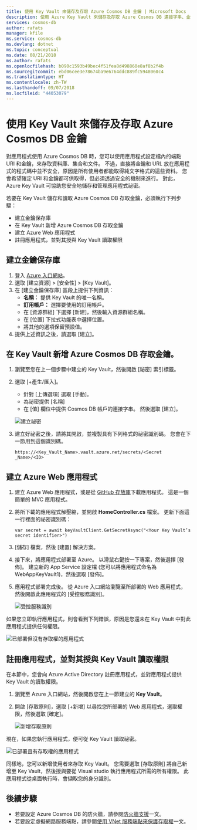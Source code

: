 ```yaml
---
title: 使用 Key Vault 來儲存及存取 Azure Cosmos DB 金鑰 | Microsoft Docs
description: 使用 Azure Key Vault 來儲存及存取 Azure Cosmos DB 連接字串、金鑰和 URI。
services: cosmos-db
author: rafats
manager: kfile
ms.service: cosmos-db
ms.devlang: dotnet
ms.topic: conceptual
ms.date: 08/21/2018
ms.author: rafats
ms.openlocfilehash: b090c1593b49bec4f51fea8d498860e8af8b2f4b
ms.sourcegitcommit: ebd06cee3e78674ba9e6764ddc889fc5948060c4
ms.translationtype: HT
ms.contentlocale: zh-TW
ms.lasthandoff: 09/07/2018
ms.locfileid: "44053079"
---
```

# <a name="use-key-vault-to-store-and-access-azure-cosmos-db-keys"></a>使用 Key Vault 來儲存及存取 Azure Cosmos DB 金鑰

對應用程式使用 Azure Cosmos DB 時，您可以使用應用程式設定檔內的端點 URI 和金鑰，來存取資料庫、集合和文件。  不過，直接將金鑰和 URL 放在應用程式的程式碼中並不安全，原因是所有使用者都能取得純文字格式的這些資料。 您會希望確定 URI 和金鑰都可供取得，但必須透過安全的機制來進行。 對此，Azure Key Vault 可協助您安全地儲存和管理應用程式祕密。

若要在 Key Vault 儲存和讀取 Azure Cosmos DB 存取金鑰，必須執行下列步驟：

* 建立金鑰保存庫  
* 在 Key Vault 新增 Azure Cosmos DB 存取金鑰  
* 建立 Azure Web 應用程式  
* 註冊應用程式，並對其授與 Key Vault 讀取權限  


## <a name="create-a-key-vault"></a>建立金鑰保存庫

1. 登入 [Azure 入口網站](https://portal.azure.com/)。  
2. 選取 [建立資源] > [安全性] > [Key Vault]。  
3. 在 [建立金鑰保存庫] 區段上提供下列資訊：  
   * **名稱：** 提供 Key Vault 的唯一名稱。  
   * **訂用帳戶：** 選擇要使用的訂用帳戶。  
   * 在 [資源群組] 下選擇 [新建]，然後輸入資源群組名稱。  
   * 在 [位置] 下拉式功能表中選擇位置。  
   * 將其他的選項保留預設值。  
4. 提供上述資訊之後，請選取 [建立]。  

## <a name="add-azure-cosmos-db-access-keys-to-the-key-vault"></a>在 Key Vault 新增 Azure Cosmos DB 存取金鑰。
1. 瀏覽至您在上一個步驟中建立的 Key Vault，然後開啟 [祕密] 索引標籤。  
2. 選取 [+產生/匯入]。 

   * 針對 [上傳選項] 選取 [手動]。
   * 為祕密提供 [名稱]
   * 在 [值] 欄位中提供 Cosmos DB 帳戶的連接字串。 然後選取 [建立]。

   ![建立祕密](./media/access-secrets-from-keyvault/create-a-secret.png)

4. 建立好祕密之後，請將其開啟，並複製具有下列格式的祕密識別碼。 您會在下一節用到這個識別碼。 

   `https://<Key_Vault_Name>.vault.azure.net/secrets/<Secret _Name>/<ID>`

## <a name="create-an-azure-web-application"></a>建立 Azure Web 應用程式

1. 建立 Azure Web 應用程式，或是從 [GitHub 存放庫](https://github.com/Azure/azure-cosmosdb-dotnet/tree/master/Demo/keyvaultdemo)下載應用程式。 這是一個簡單的 MVC 應用程式。  

2. 將所下載的應用程式解壓縮，並開啟 **HomeController.cs** 檔案。 更新下面這一行裡面的祕密識別碼：

   `var secret = await keyVaultClient.GetSecretAsync("<Your Key Vault’s secret identifier>")`

3. [儲存] 檔案，然後 [建置] 解決方案。  
4. 接下來，將應用程式部署至 Azure。 以滑鼠右鍵按一下專案，然後選擇 [發佈]。 建立新的 App Service 設定檔 (您可以將應用程式命名為 WebAppKeyVault1)，然後選取 [發佈]。   

5. 應用程式部署完成後。 從 Azure 入口網站瀏覽至所部署的 Web 應用程式，然後開啟此應用程式的 [受控服務識別]。  

   ![受控服務識別](./media/access-secrets-from-keyvault/turn-on-managed-service-identity.png)

如果您立即執行應用程式，則會看到下列錯誤，原因是您還未在 Key Vault 中對此應用程式提供任何權限。

![已部署但沒有存取權的應用程式](./media/access-secrets-from-keyvault/app-deployed-without-access.png)

## <a name="register-the-application--grant-permissions-to-read-the-key-vault"></a>註冊應用程式，並對其授與 Key Vault 讀取權限

在本節中，您會向 Azure Active Directory 註冊應用程式，並對應用程式提供 Key Vault 的讀取權限。 

1. 瀏覽至 Azure 入口網站，然後開啟您在上一節建立的 **Key Vault**。  

2. 開啟 [存取原則]，選取 [+新增] 以尋找您所部署的 Web 應用程式，選取權限，然後選取 [確定]。  

   ![新增存取原則](./media/access-secrets-from-keyvault/add-access-policy.png)

現在，如果您執行應用程式，便可從 Key Vault 讀取祕密。

![已部署且有存取權的應用程式](./media/access-secrets-from-keyvault/app-deployed-with-access.png)
 
同樣地，您可以新增使用者來存取 Key Vault。 您需要選取 [存取原則] 將自己新增至 Key Vault，然後授與要從 Visual studio 執行應用程式所需的所有權限。 此應用程式從桌面執行時，會擷取您的身分識別。

## <a name="next-steps"></a>後續步驟

* 若要設定 Azure Cosmos DB 的防火牆，請參閱[防火牆支援](firewall-support.md)一文。
* 若要設定虛擬網路服務端點，請參閱[使用 VNet 服務端點來保護存取權](vnet-service-endpoint.md)一文。
